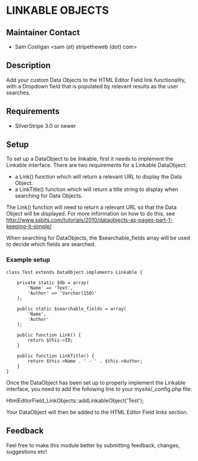 # LINKABLE OBJECTS

## Maintainer Contact
 * Sam Costigan <sam (at) stripetheweb (dot) com>

## Description

Add your custom Data Objects to the HTML Editor Field link functionality, with a Dropdown field that is populated by relevant results as the user searches.

## Requirements
 * SilverStripe 3.0 or newer

## Setup

To set up a DataObject to be linkable, first it needs to implement the Linkable interface. There are two requirements for a Linkable DataObject:
 * a Link() function which will return a relevant URL to display the Data Object.
 * a LinkTitle() function which will return a title string to display when searching for Data Objects.

The Link() function will need to return a relevant URL so that the Data Object will be displayed. For more information on how to do this, see http://www.ssbits.com/tutorials/2010/dataobjects-as-pages-part-1-keeping-it-simple/

When searching for DataObjects, the $searchable_fields array will be used to decide which fields are searched.

### Example setup

```
class Test extends DataObject implements Linkable {
	
	private static $db = array(
		'Name' => 'Text',
		'Author' => 'Varchar(150)'
	);

	public static $searchable_fields = array(
		'Name',
		'Author'
	);

	public function Link() {
		return $this->ID;
	}

	public function LinkTitle() {
		return $this->Name . ' - ' . $this->Author;
	}
}
```

Once the DataObject has been set up to properly implement the Linkable interface, you need to add the following line to your mysite/_config.php file:

HtmlEditorField_LinkObjects::addLinkableObject('Test');

Your DataObject will then be added to the HTML Editor Field links section.

## Feedback

Feel free to make this module better by submitting feedback, changes, suggestions etc!